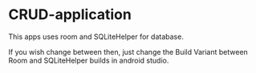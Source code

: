 # CRUD-application

This apps uses room and SQLiteHelper for database. 

If you wish change between then, just change the Build Variant between Room and SQLiteHelper builds in android studio.